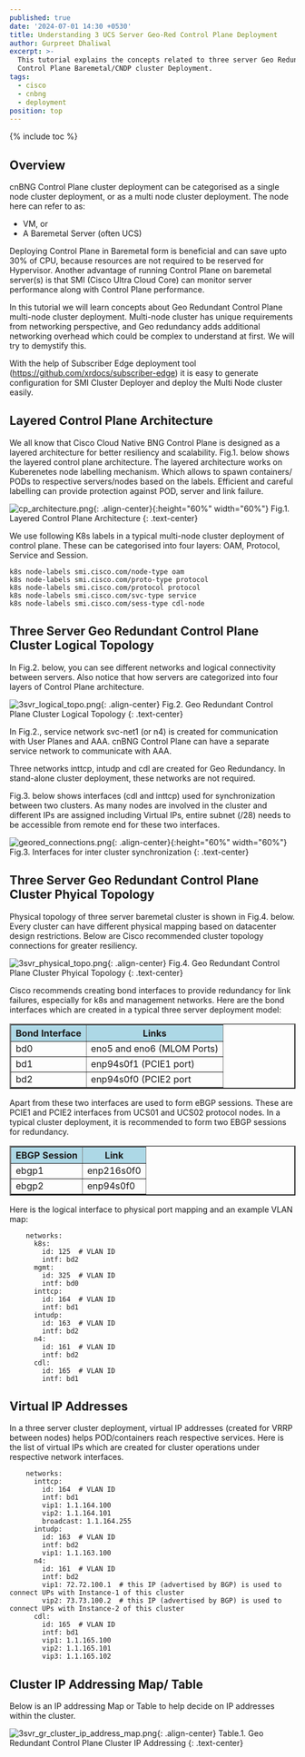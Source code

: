 ```yaml
---
published: true
date: '2024-07-01 14:30 +0530'
title: Understanding 3 UCS Server Geo-Red Control Plane Deployment
author: Gurpreet Dhaliwal
excerpt: >-
  This tutorial explains the concepts related to three server Geo Redundant
  Control Plane Baremetal/CNDP cluster Deployment. 
tags:
  - cisco
  - cnbng
  - deployment
position: top
---
```

{% include toc %}

## Overview

cnBNG Control Plane cluster deployment can be categorised as a single node cluster deployment, or as a multi node cluster deployment. The node here can refer to as:
- VM, or
- A Baremetal Server (often UCS)

Deploying Control Plane in Baremetal form is beneficial and can save upto 30% of CPU, because resources are not required to be reserved for Hypervisor. Another advantage of running Control Plane on baremetal server(s) is that SMI (Cisco Ultra Cloud Core) can monitor server performance along with Control Plane performance. 

In this tutorial we will learn concepts about Geo Redundant Control Plane multi-node cluster deployment. Multi-node cluster has unique requirements from networking perspective, and Geo redundancy adds additional networking overhead which could be complex to understand at first. We will try to demystify this.

With the help of Subscriber Edge deployment tool (https://github.com/xrdocs/subscriber-edge) it is easy to generate configuration for SMI Cluster Deployer and deploy the Multi Node cluster easily.

## Layered Control Plane Architecture

We all know that Cisco Cloud Native BNG Control Plane is designed as a layered architecture for better resiliency and scalability. Fig.1. below shows the layered control plane architecture. The layered architecture works on Kuberenetes node labelling mechanism. Which allows to spawn containers/ PODs to respective servers/nodes based on the labels. Efficient and careful labelling can provide protection against POD, server and link failure.

![cp_architecture.png]({{site.baseurl}}/images/cp_architecture.png){: .align-center}{:height="60%" width="60%"}
Fig.1. Layered Control Plane Architecture
{: .text-center}


We use following K8s labels in a typical multi-node cluster deployment of control plane. These can be categorised into four layers: OAM, Protocol, Service and Session. 

```
k8s node-labels smi.cisco.com/node-type oam
k8s node-labels smi.cisco.com/proto-type protocol
k8s node-labels smi.cisco.com/protocol protocol
k8s node-labels smi.cisco.com/svc-type service
k8s node-labels smi.cisco.com/sess-type cdl-node
```

## Three Server Geo Redundant Control Plane Cluster Logical Topology

In Fig.2. below, you can see different networks and logical connectivity between servers. Also notice that how servers are categorized into four layers of Control Plane architecture.

![3svr_logical_topo.png]({{site.baseurl}}/images/3svr_logical_topo.png){: .align-center}
Fig.2. Geo Redundant Control Plane Cluster Logical Topology
{: .text-center}

In Fig.2., service network svc-net1 (or n4) is created for communication with User Planes and AAA. cnBNG Control Plane can have a separate service network to communicate with AAA. 

Three networks inttcp, intudp and cdl are created for Geo Redundancy. In stand-alone cluster deployment, these networks are not required. 

Fig.3. below shows interfaces (cdl and inttcp) used for synchronization between two clusters. As many nodes are involved in the cluster and different IPs are assigned including Virtual IPs, entire subnet (/28) needs to be accessible from remote end for these two interfaces. 

![geored_connections.png]({{site.baseurl}}/images/geored_connections.png){: .align-center}{:height="60%" width="60%"}
Fig.3. Interfaces for inter cluster synchronization
{: .text-center}

## Three Server Geo Redundant Control Plane Cluster Phyical Topology

Physical topology of three server baremetal cluster is shown in Fig.4. below. Every cluster can have different physical mapping based on datacenter design restrictions. Below are Cisco recommended cluster topology connections for greater resiliency.

![3svr_physical_topo.png]({{site.baseurl}}/images/3svr_physical_topo.png){: .align-center}
Fig.4. Geo Redundant Control Plane Cluster Phyical Topology
{: .text-center}

Cisco recommends creating bond interfaces to provide redundancy for link failures, especially for k8s and management networks. Here are the bond interfaces which are created in a typical three server deployment model:

<table style="width:100%" border = "2">
  <tr bgcolor="lightblue">
    <th>Bond Interface</th>
    <th>Links</th>
  </tr>
  <tr>
    <td>bd0</td>
    <td>eno5 and eno6 (MLOM Ports)</td>
  </tr>
  <tr>
    <td>bd1</td>
    <td>enp94s0f1 (PCIE1 port)</td>
  </tr>
  <tr>
    <td>bd2</td>
    <td>enp94s0f0 (PCIE2 port</td>
  </tr>
</table>

Apart from these two interfaces are used to form eBGP sessions. These are PCIE1 and PCIE2 interfaces from UCS01 and UCS02 protocol nodes. In a typical cluster deployment, it is recommended to form two EBGP sessions for redundancy. 

<table style="width:100%" border = "2">
  <tr bgcolor="lightblue">
    <th>EBGP Session</th>
    <th>Link</th>
  </tr>
  <tr>
    <td>ebgp1</td>
    <td>enp216s0f0</td>
  </tr>
  <tr>
    <td>ebgp2</td>
    <td>enp94s0f0</td>
  </tr>
</table>

Here is the logical interface to physical port mapping and an example VLAN map:

```
    networks:
      k8s:
        id: 125  # VLAN ID
        intf: bd2
      mgmt:
        id: 325  # VLAN ID
        intf: bd0
      inttcp:
        id: 164  # VLAN ID
        intf: bd1
      intudp:
        id: 163  # VLAN ID
        intf: bd2
      n4:
        id: 161  # VLAN ID
        intf: bd2
      cdl:
        id: 165  # VLAN ID
        intf: bd1
```

## Virtual IP Addresses

In a three server cluster deployment, virtual IP addresses (created for VRRP between nodes) helps POD/containers reach respective services. Here is the list of virtual IPs which are created for cluster operations under respective network interfaces.

```
    networks:
      inttcp:
        id: 164  # VLAN ID
        intf: bd1
        vip1: 1.1.164.100
        vip2: 1.1.164.101
        broadcast: 1.1.164.255
      intudp:
        id: 163  # VLAN ID
        intf: bd2
        vip1: 1.1.163.100
      n4:
        id: 161  # VLAN ID
        intf: bd2
        vip1: 72.72.100.1  # this IP (advertised by BGP) is used to connect UPs with Instance-1 of this cluster
        vip2: 73.73.100.2  # this IP (advertised by BGP) is used to connect UPs with Instance-2 of this cluster
      cdl:
        id: 165  # VLAN ID
        intf: bd1
        vip1: 1.1.165.100
        vip2: 1.1.165.101
        vip3: 1.1.165.102
```

## Cluster IP Addressing Map/ Table

Below is an IP addressing Map or Table to help decide on IP addresses within the cluster. 

![3svr_gr_cluster_ip_address_map.png]({{site.baseurl}}/images/3svr_gr_cluster_ip_address_map.png){: .align-center}
Table.1. Geo Redundant Control Plane Cluster IP Addressing
{: .text-center}
